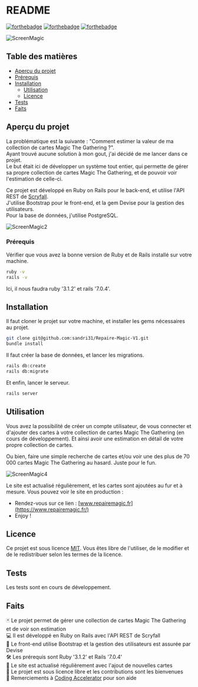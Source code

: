 # README
[![forthebadge](https://forthebadge.com/images/badges/made-with-ruby.svg)](https://forthebadge.com)
[![forthebadge](https://forthebadge.com/images/badges/open-source.svg)](https://forthebadge.com)
[![forthebadge](https://forthebadge.com/images/badges/built-with-love.svg)](https://forthebadge.com)

![ScreenMagic](https://user-images.githubusercontent.com/85675011/198518511-894576e4-4b1e-43e4-938c-3099b2c7507c.png)

## Table des matières

- [Aperçu du projet](#aperçu-du-projet)
- [Prérequis](#prérequis)
- [Installation](#installation)
  - [Utilisation](#utilisation)
  - [Licence](#licence)
- [Tests](#tests)
- [Faits](#faits)

## Aperçu du projet

La problématique est la suivante : "Comment estimer la valeur de ma collection de cartes Magic The Gathering ?".  
Ayant trouvé aucune solution à mon gout, j'ai décidé de me lancer dans ce projet.  
Le but était ici de développer un système tout entier, qui permette de gérer sa propre collection de cartes Magic The Gathering, et de pouvoir voir l'estimation de celle-ci.

Ce projet est développé en Ruby on Rails pour le back-end, et utilise l'API REST de [Scryfall](https://scryfall.com/).  
J'utilise Bootstrap pour le front-end, et la gem Devise pour la gestion des utilisateurs.  
Pour la base de données, j'utilise PostgreSQL.

![ScreenMagic2](https://user-images.githubusercontent.com/85675011/198518404-3ec8a18e-a9c3-4805-8c62-c987d0e0cfa9.png)

### Prérequis
Vérifier que vous avez la bonne version de Ruby et de Rails installé sur votre machine.

```bash
ruby -v
rails -v
```
Ici, il nous faudra ruby '3.1.2' et rails '7.0.4'.

## Installation
Il faut cloner le projet sur votre machine,
et installer les gems nécessaires au projet.

```bash
git clone git@github.com:sandri31/Repaire-Magic-V1.git
bundle install
```

Il faut créer la base de données, et lancer les migrations.

```bash
rails db:create
rails db:migrate
```

Et enfin, lancer le serveur.

```bash
rails server
```

## Utilisation

Vous avez la possibilité de créer un compte utilisateur, de vous connecter et d'ajouter des cartes à votre collection de cartes Magic The Gathering (en cours de développement).
Et ainsi avoir une estimation en détail de votre propre collection de cartes.

Ou bien, faire une simple recherche de cartes et/ou voir une des plus de 70 000 cartes Magic The Gathering au hasard. Juste pour le fun.

![ScreenMagic4](https://user-images.githubusercontent.com/85675011/198519157-d78cfd39-bd73-4d9f-b45c-4b1c5a988d86.png)

Le site est actualisé régulièrement, et les cartes sont ajoutées au fur et à mesure.
Vous pouvez voir le site en production :
  - Rendez-vous sur ce lien : [www.repairemagic.fr](https://www.repairemagic.fr/)
  - Enjoy !

## Licence

Ce projet est sous licence [MIT](https://opensource.org/licenses/MIT). Vous êtes libre de l'utiliser, de le modifier et de le redistribuer selon les termes de la licence.

## Tests

Les tests sont en cours de développement.

## Faits

🃏 Le projet permet de gérer une collection de cartes Magic The Gathering et de voir son estimation  
💻 Il est développé en Ruby on Rails avec l'API REST de Scryfall  
🎨 Le front-end utilise Bootstrap et la gestion des utilisateurs est assurée par Devise  
🛠️ Les prérequis sont Ruby '3.1.2' et Rails '7.0.4'  
🚀 Le site est actualisé régulièrement avec l'ajout de nouvelles cartes  
📝 Le projet est sous licence libre et les contributions sont les bienvenues  
🙏 Remerciements à [Coding Accelerator](https://joincodingnow.com/) pour son aide  
